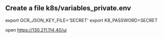 Create a file k8s/variables_private.env
---------------------------------------
export GCR_JSON_KEY_FILE='SECRET'
export K8_PASSWORD=SECRET


open https://130.211.114.40/ui
